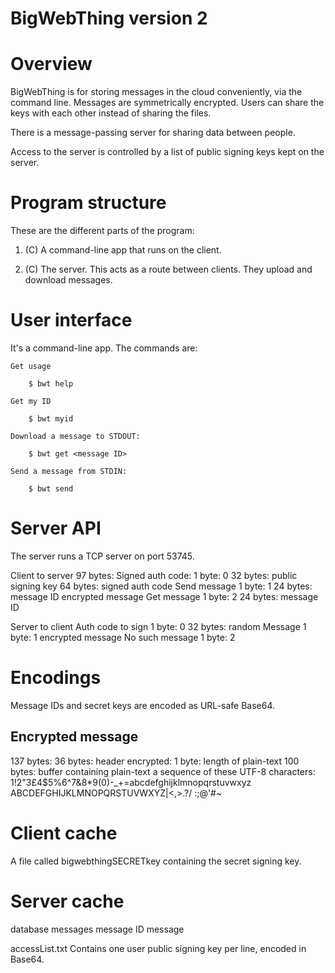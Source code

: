 BigWebThing version 2
=====================

# Overview

BigWebThing is for storing messages in the cloud conveniently, via the command line. Messages are symmetrically encrypted. Users can share the keys with each other instead of sharing the files.

There is a message-passing server for sharing data between people.

Access to the server is controlled by a list of public signing keys kept on the server.

# Program structure

These are the different parts of the program:

1. (C) A command-line app that runs on the client.

6. (C) The server. This acts as a route between clients. They upload and download messages.

# User interface

It's a command-line app. The commands are:

    Get usage

        $ bwt help

    Get my ID

        $ bwt myid

    Download a message to STDOUT:

        $ bwt get <message ID>

    Send a message from STDIN:

        $ bwt send

# Server API

The server runs a TCP server on port 53745.

Client to server
    97 bytes: Signed auth code:
        1 byte: 0
        32 bytes: public signing key
        64 bytes: signed auth code
    Send message
        1 byte: 1
        24 bytes: message ID
        encrypted message
    Get message
        1 byte: 2
        24 bytes: message ID

Server to client
    Auth code to sign
        1 byte: 0
        32 bytes: random
    Message
        1 byte: 1
        encrypted message
    No such message
        1 byte: 2

# Encodings

Message IDs and secret keys are encoded as URL-safe Base64.

## Encrypted message

137 bytes:
    36 bytes: header
    encrypted:
        1 byte: length of plain-text
        100 bytes: buffer containing plain-text
            a sequence of these UTF-8 characters:
            1!2"3£4$5%6^7&8*9(0)-_+=abcdefghijklmnopqrstuvwxyz
            ABCDEFGHIJKLMNOPQRSTUVWXYZ|\<,>.?/ :;@'#~

# Client cache

A file called bigwebthingSECRETkey containing the secret signing key.

# Server cache

database
    messages
        message ID
        message

accessList.txt
    Contains one user public signing key per line, encoded in Base64.
